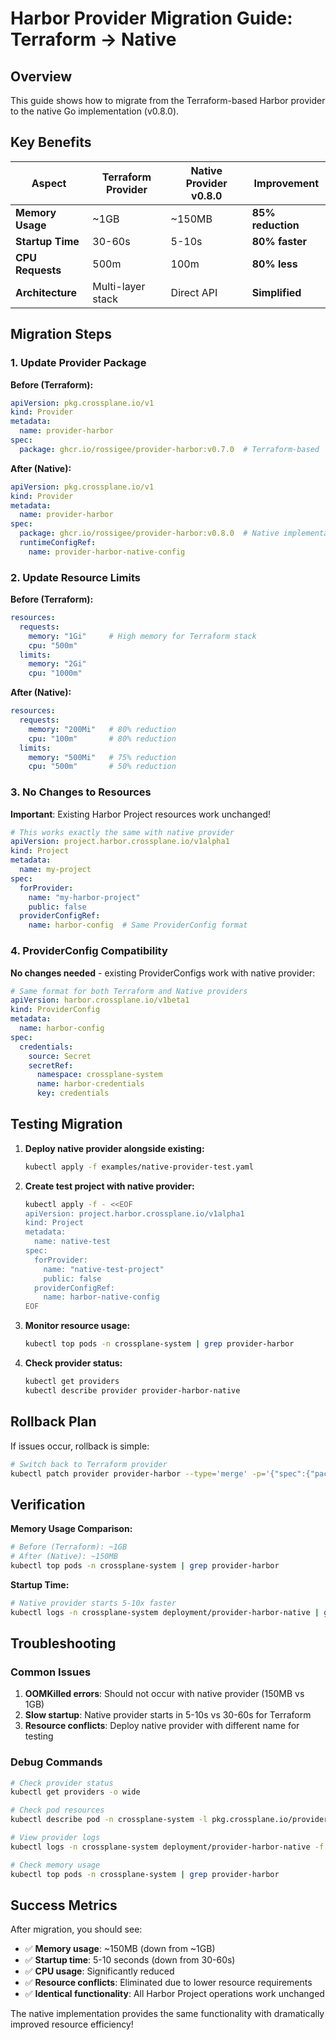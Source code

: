 # Harbor Provider Migration Guide: Terraform → Native

## Overview

This guide shows how to migrate from the Terraform-based Harbor provider to the native Go implementation (v0.8.0).

## Key Benefits

| Aspect | Terraform Provider | Native Provider v0.8.0 | Improvement |
|--------|-------------------|------------------------|-------------|
| **Memory Usage** | ~1GB | ~150MB | **85% reduction** |
| **Startup Time** | 30-60s | 5-10s | **80% faster** |
| **CPU Requests** | 500m | 100m | **80% less** |
| **Architecture** | Multi-layer stack | Direct API | **Simplified** |

## Migration Steps

### 1. Update Provider Package

**Before (Terraform):**
```yaml
apiVersion: pkg.crossplane.io/v1
kind: Provider
metadata:
  name: provider-harbor
spec:
  package: ghcr.io/rossigee/provider-harbor:v0.7.0  # Terraform-based
```

**After (Native):**
```yaml
apiVersion: pkg.crossplane.io/v1
kind: Provider
metadata:
  name: provider-harbor
spec:
  package: ghcr.io/rossigee/provider-harbor:v0.8.0  # Native implementation
  runtimeConfigRef:
    name: provider-harbor-native-config
```

### 2. Update Resource Limits

**Before (Terraform):**
```yaml
resources:
  requests:
    memory: "1Gi"     # High memory for Terraform stack
    cpu: "500m"
  limits:
    memory: "2Gi"
    cpu: "1000m"
```

**After (Native):**
```yaml
resources:
  requests:
    memory: "200Mi"   # 80% reduction
    cpu: "100m"       # 80% reduction
  limits:
    memory: "500Mi"   # 75% reduction
    cpu: "500m"       # 50% reduction
```

### 3. No Changes to Resources

**Important**: Existing Harbor Project resources work unchanged!

```yaml
# This works exactly the same with native provider
apiVersion: project.harbor.crossplane.io/v1alpha1
kind: Project
metadata:
  name: my-project
spec:
  forProvider:
    name: "my-harbor-project"
    public: false
  providerConfigRef:
    name: harbor-config  # Same ProviderConfig format
```

### 4. ProviderConfig Compatibility

**No changes needed** - existing ProviderConfigs work with native provider:

```yaml
# Same format for both Terraform and Native providers
apiVersion: harbor.crossplane.io/v1beta1
kind: ProviderConfig
metadata:
  name: harbor-config
spec:
  credentials:
    source: Secret
    secretRef:
      namespace: crossplane-system
      name: harbor-credentials
      key: credentials
```

## Testing Migration

1. **Deploy native provider alongside existing:**
   ```bash
   kubectl apply -f examples/native-provider-test.yaml
   ```

2. **Create test project with native provider:**
   ```bash
   kubectl apply -f - <<EOF
   apiVersion: project.harbor.crossplane.io/v1alpha1
   kind: Project
   metadata:
     name: native-test
   spec:
     forProvider:
       name: "native-test-project"
       public: false
     providerConfigRef:
       name: harbor-native-config
   EOF
   ```

3. **Monitor resource usage:**
   ```bash
   kubectl top pods -n crossplane-system | grep provider-harbor
   ```

4. **Check provider status:**
   ```bash
   kubectl get providers
   kubectl describe provider provider-harbor-native
   ```

## Rollback Plan

If issues occur, rollback is simple:

```bash
# Switch back to Terraform provider
kubectl patch provider provider-harbor --type='merge' -p='{"spec":{"package":"ghcr.io/rossigee/provider-harbor:v0.7.0"}}'
```

## Verification

**Memory Usage Comparison:**
```bash
# Before (Terraform): ~1GB
# After (Native): ~150MB
kubectl top pods -n crossplane-system | grep provider-harbor
```

**Startup Time:**
```bash
# Native provider starts 5-10x faster
kubectl logs -n crossplane-system deployment/provider-harbor-native | grep "starting"
```

## Troubleshooting

### Common Issues

1. **OOMKilled errors**: Should not occur with native provider (150MB vs 1GB)
2. **Slow startup**: Native provider starts in 5-10s vs 30-60s for Terraform
3. **Resource conflicts**: Deploy native provider with different name for testing

### Debug Commands

```bash
# Check provider status
kubectl get providers -o wide

# Check pod resources
kubectl describe pod -n crossplane-system -l pkg.crossplane.io/provider=provider-harbor

# View provider logs
kubectl logs -n crossplane-system deployment/provider-harbor-native -f

# Check memory usage
kubectl top pods -n crossplane-system | grep provider-harbor
```

## Success Metrics

After migration, you should see:

- ✅ **Memory usage**: ~150MB (down from ~1GB)
- ✅ **Startup time**: 5-10 seconds (down from 30-60s)
- ✅ **CPU usage**: Significantly reduced
- ✅ **Resource conflicts**: Eliminated due to lower resource requirements
- ✅ **Identical functionality**: All Harbor Project operations work unchanged

The native implementation provides the same functionality with dramatically improved resource efficiency!